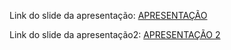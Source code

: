 Link do slide da apresentação: 
[APRESENTAÇÃO](https://prezi.com/p/oyfhw__xlufo/projeto-l-l-l-i-k/)

Link do slide da apresentação2: 
[APRESENTAÇÃO 2](https://www.canva.com/design/DAGXQxeQ2NI/UV1qPkGtuPzZdFCY1lWf-A/edit?utm_content=DAGXQxeQ2NI&utm_campaign=designshare&utm_medium=link2&utm_source=sharebutton)
